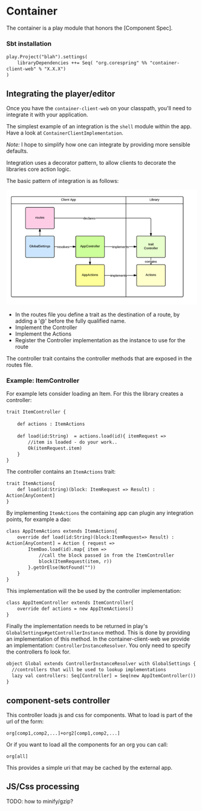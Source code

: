 # Container

The container is a play module that honors the [Component Spec].

### Sbt installation

    play.Project("blah").settings(
        libraryDependencies ++= Seq( "org.corespring" %% "container-client-web" % "X.X.X")
    )

## Integrating the player/editor

Once you have the `container-client-web` on your classpath, you'll need to integrate it with your application.

The simplest example of an integration is the `shell` module within the app. Have a look at `ContainerClientImplementation`.

*Note:* I hope to simplify how one can integrate by providing more sensible defaults.

Integration uses a decorator pattern, to allow clients to decorate the libraries core action logic.

The basic pattern of integration is as follows:

![integration](../img/integration.png)

* In the routes file you define a trait as the destination of a route, by adding a '@' before the fully qualified name.
* Implement the Controller
* Implement the Actions
* Register the Controller implementation as the instance to use for the route


The controller trait contains the controller methods that are exposed in the routes file.

### Example: ItemController

For example lets consider loading an Item. For this the library creates a controller:

    trait ItemController {

        def actions : ItemActions

        def load(id:String)  = actions.load(id){ itemRequest =>
            //item is loaded - do your work..
            Ok(itemRequest.item)
        }
    }

The controller contains an `ItemActions` trait:

    trait ItemActions{
        def load(id:String)(block: ItemRequest => Result) : Action[AnyContent]
    }

By implementing `ItemActions` the containing app can plugin any integration points, for example a dao:

    class AppItemActions extends ItemActions{
        override def load(id:String)(block:ItemRequest=> Result) : Action[AnyContent] = Action { request =>
            ItemDao.load(id).map{ item =>
                //call the block passed in from the ItemController
                block(ItemRequest(item, r))
            }.getOrElse(NotFound(""))
        }
    }

This implementation will the be used by the controller implementation:

    class AppItemController extends ItemController{
        override def actions = new AppItemActions()
    }

Finally the implementation needs to be returned in play's `GlobalSettings#getControllerInstance` method. This is done by
providing an implementation of this method. In the container-client-web we provide an implementation: `ControllerInstanceResolver`.
You only need to specify the controllers fo look for.

    object Global extends ControllerInstanceResolver with GlobalSettings {
      //controllers that will be used to lookup implementations
      lazy val controllers: Seq[Controller] = Seq(new AppItemController())
    }


## component-sets controller

This controller loads js and css for components. What to load is part of the url of the form:

    org[comp1,comp2,...]+org2[comp1,comp2,...]

Or if you want to load all the components for an org you can call:

    org[all]


This provides a simple uri that may be cached by the external app.

## JS/Css processing

TODO: how to minify/gzip?